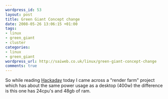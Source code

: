 ```yaml
--- 
wordpress_id: 53
layout: post
title: Green Giant Concept change
date: 2008-05-26 13:06:15 +01:00
tags: 
- linux
- green_giant
- cluster
categories: 
- linux
- green_giant
wordpress_url: http://saiweb.co.uk/linux/green-giant-concept-change
comments: true
---
```

So while reading <a href="http://www.hackaday.com/2008/05/25/ikea-linux-cluster/">Hackaday</a> today I came across a "render farm" project which has about the same power usage as a desktop (400w) the difference is this one has 24cpu's and 48gb of ram.

 
